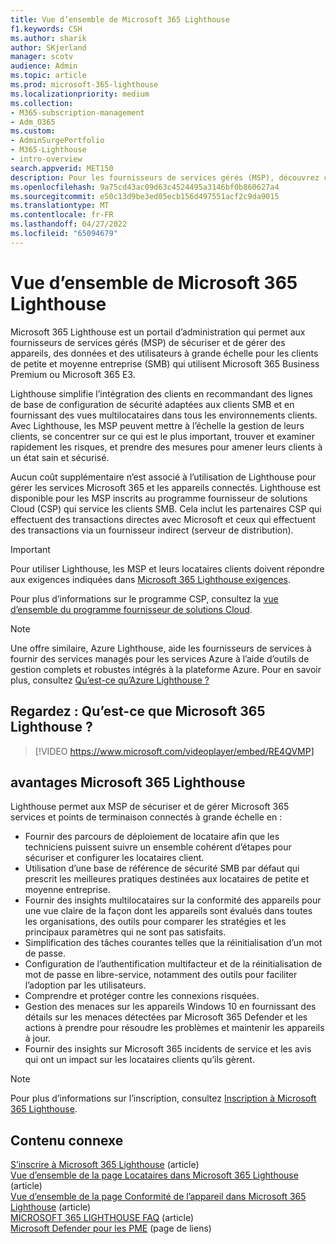 ```yaml
---
title: Vue d’ensemble de Microsoft 365 Lighthouse
f1.keywords: CSH
ms.author: sharik
author: SKjerland
manager: scotv
audience: Admin
ms.topic: article
ms.prod: microsoft-365-lighthouse
ms.localizationpriority: medium
ms.collection:
- M365-subscription-management
- Adm_O365
ms.custom:
- AdminSurgePortfolio
- M365-Lighthouse
- intro-overview
search.appverid: MET150
description: Pour les fournisseurs de services gérés (MSP), découvrez comment Microsoft 365 Lighthouse pouvez vous aider à sécuriser et gérer les locataires clients dans un emplacement unique.
ms.openlocfilehash: 9a75cd43ac09d63c4524495a3146bf0b860627a4
ms.sourcegitcommit: e50c13d9be3ed05ecb156d497551acf2c9da9015
ms.translationtype: MT
ms.contentlocale: fr-FR
ms.lasthandoff: 04/27/2022
ms.locfileid: "65094679"
---
```

# <a name="overview-of-microsoft-365-lighthouse"></a>Vue d’ensemble de Microsoft 365 Lighthouse

Microsoft 365 Lighthouse est un portail d’administration qui permet aux fournisseurs de services gérés (MSP) de sécuriser et de gérer des appareils, des données et des utilisateurs à grande échelle pour les clients de petite et moyenne entreprise (SMB) qui utilisent Microsoft 365 Business Premium ou Microsoft 365 E3.

Lighthouse simplifie l’intégration des clients en recommandant des lignes de base de configuration de sécurité adaptées aux clients SMB et en fournissant des vues multilocataires dans tous les environnements clients. Avec Lighthouse, les MSP peuvent mettre à l’échelle la gestion de leurs clients, se concentrer sur ce qui est le plus important, trouver et examiner rapidement les risques, et prendre des mesures pour amener leurs clients à un état sain et sécurisé.

Aucun coût supplémentaire n’est associé à l’utilisation de Lighthouse pour gérer les services Microsoft 365 et les appareils connectés. Lighthouse est disponible pour les MSP inscrits au programme fournisseur de solutions Cloud (CSP) qui service les clients SMB. Cela inclut les partenaires CSP qui effectuent des transactions directes avec Microsoft et ceux qui effectuent des transactions via un fournisseur indirect (serveur de distribution).

> [!IMPORTANT] 
> Pour utiliser Lighthouse, les MSP et leurs locataires clients doivent répondre aux exigences indiquées dans [Microsoft 365 Lighthouse exigences](m365-lighthouse-requirements.md).

Pour plus d’informations sur le programme CSP, consultez la [vue d’ensemble du programme fournisseur de solutions Cloud](/partner-center/csp-overview).

> [!NOTE]  
> Une offre similaire, Azure Lighthouse, aide les fournisseurs de services à fournir des services managés pour les services Azure à l’aide d’outils de gestion complets et robustes intégrés à la plateforme Azure. Pour en savoir plus, consultez [Qu’est-ce qu’Azure Lighthouse ?](/azure/lighthouse/overview)   

## <a name="watch-what-is-microsoft-365-lighthouse"></a>Regardez : Qu’est-ce que Microsoft 365 Lighthouse ?

> [!VIDEO https://www.microsoft.com/videoplayer/embed/RE4QVMP]

## <a name="microsoft-365-lighthouse-benefits"></a>avantages Microsoft 365 Lighthouse

Lighthouse permet aux MSP de sécuriser et de gérer Microsoft 365 services et points de terminaison connectés à grande échelle en :

- Fournir des parcours de déploiement de locataire afin que les techniciens puissent suivre un ensemble cohérent d’étapes pour sécuriser et configurer les locataires client. 
- Utilisation d’une base de référence de sécurité SMB par défaut qui prescrit les meilleures pratiques destinées aux locataires de petite et moyenne entreprise. 
- Fournir des insights multilocataires sur la conformité des appareils pour une vue claire de la façon dont les appareils sont évalués dans toutes les organisations, des outils pour comparer les stratégies et les principaux paramètres qui ne sont pas satisfaits. 
- Simplification des tâches courantes telles que la réinitialisation d’un mot de passe.
- Configuration de l’authentification multifacteur et de la réinitialisation de mot de passe en libre-service, notamment des outils pour faciliter l’adoption par les utilisateurs. 
- Comprendre et protéger contre les connexions risquées.
- Gestion des menaces sur les appareils Windows 10 en fournissant des détails sur les menaces détectées par Microsoft 365 Defender et les actions à prendre pour résoudre les problèmes et maintenir les appareils à jour.
- Fournir des insights sur Microsoft 365 incidents de service et les avis qui ont un impact sur les locataires clients qu’ils gèrent.

> [!NOTE] 
> Pour plus d’informations sur l’inscription, consultez [Inscription à Microsoft 365 Lighthouse](m365-lighthouse-sign-up.md).

## <a name="related-content"></a>Contenu connexe

[S’inscrire à Microsoft 365 Lighthouse](m365-lighthouse-sign-up.md) (article)  
[Vue d’ensemble de la page Locataires dans Microsoft 365 Lighthouse](m365-lighthouse-tenants-page-overview.md) (article)   
[Vue d’ensemble de la page Conformité de l’appareil dans Microsoft 365 Lighthouse](m365-lighthouse-device-compliance-page-overview.md) (article)   
[MICROSOFT 365 LIGHTHOUSE FAQ](m365-lighthouse-faq.yml) (article)   
[Microsoft Defender pour les PME](../security/defender-business/index.yml) (page de liens)